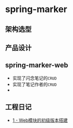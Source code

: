 # spring-marker
## 

## 架构选型


## 产品设计



## spring-marker-web
- 实现了闪念笔记的`CRUD`
- 实现了笔记作者的`CRUD`
- 

## 

## 工程日记
- [1 - Web模块的初级版本搭建](./project-daily-note/2020-08-22-Web模块的初级版本搭建.md)